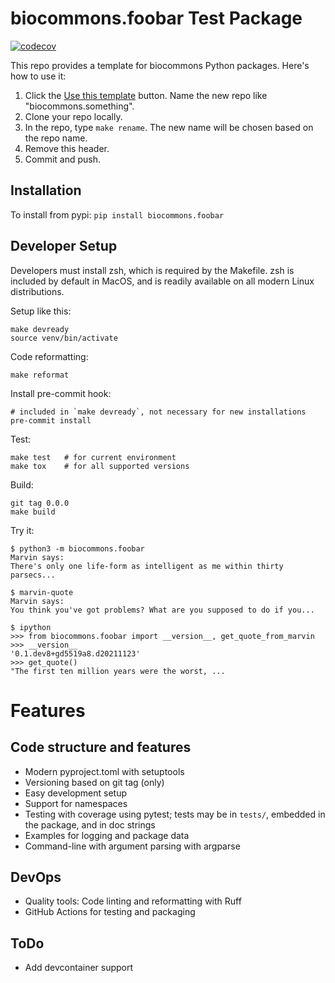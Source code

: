 # biocommons.foobar Test Package

[![codecov](https://codecov.io/gh/biocommons/biocommons.foobar/graph/badge.svg?token=CCUMQQV5R6)](https://codecov.io/gh/biocommons/biocommons.foobar)

This repo provides a template for biocommons Python packages.  Here's how to use it:

1. Click the [Use this template](https://github.com/biocommons/foobar/generate)
   button. Name the new repo like "biocommons.something".
1. Clone your repo locally.
1. In the repo, type `make rename`. The new name will be chosen based on the repo name.
1. Remove this header.
1. Commit and push.

## Installation

To install from pypi: ```pip install biocommons.foobar```

## Developer Setup

Developers must install zsh, which is required by the Makefile. zsh is included by default in MacOS, and is readily available on all modern Linux distributions.

Setup like this:

    make devready
    source venv/bin/activate

Code reformatting:

    make reformat

Install pre-commit hook:

    # included in `make devready`, not necessary for new installations
    pre-commit install

Test:

    make test   # for current environment
    make tox    # for all supported versions

Build:

    git tag 0.0.0
    make build

Try it:

    $ python3 -m biocommons.foobar
    Marvin says:
    There's only one life-form as intelligent as me within thirty parsecs...

    $ marvin-quote
    Marvin says:
    You think you've got problems? What are you supposed to do if you...

    $ ipython
    >>> from biocommons.foobar import __version__, get_quote_from_marvin
    >>> __version__
    '0.1.dev8+gd5519a8.d20211123'
    >>> get_quote()
    "The first ten million years were the worst, ...


# Features

## Code structure and features

* Modern pyproject.toml with setuptools
* Versioning based on git tag (only)
* Easy development setup
* Support for namespaces
* Testing with coverage using pytest; tests may be in `tests/`, embedded in the package, and in doc strings
* Examples for logging and package data
* Command-line with argument parsing with argparse

## DevOps

* Quality tools: Code linting and reformatting with Ruff
* GitHub Actions for testing and packaging

## ToDo

* Add devcontainer support
